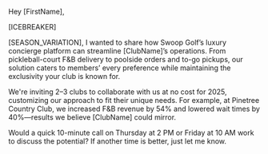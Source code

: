 Hey [FirstName],

[ICEBREAKER]

[SEASON_VARIATION], I wanted to share how Swoop Golf’s luxury concierge platform can streamline [ClubName]’s operations. From pickleball-court F&B delivery to poolside orders and to-go pickups, our solution caters to members’ every preference while maintaining the exclusivity your club is known for.

We're inviting 2–3 clubs to collaborate with us at no cost for 2025, customizing our approach to fit their unique needs. For example, at Pinetree Country Club, we increased F&B revenue by 54% and lowered wait times by 40%—results we believe [ClubName] could mirror.

Would a quick 10-minute call on Thursday at 2 PM or Friday at 10 AM work to discuss the potential? If another time is better, just let me know.